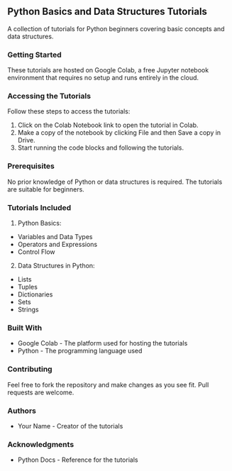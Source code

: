 
## **Python Basics and Data Structures Tutorials**
A collection of tutorials for Python beginners covering basic concepts and data structures.

### **Getting Started**
These tutorials are hosted on Google Colab, a free Jupyter notebook environment that requires no setup and runs entirely in the cloud.

### **Accessing the Tutorials**
Follow these steps to access the tutorials:

1. Click on the Colab Notebook link to open the tutorial in Colab.
2. Make a copy of the notebook by clicking File and then Save a copy in Drive.
3. Start running the code blocks and following the tutorials.
### **Prerequisites**
No prior knowledge of Python or data structures is required. The tutorials are suitable for beginners.

### **Tutorials Included**
1. Python Basics:
* Variables and Data Types
* Operators and Expressions
* Control Flow
2. Data Structures in Python:
* Lists
* Tuples
* Dictionaries
* Sets
* Strings
### **Built With**
* Google Colab - The platform used for hosting the tutorials
* Python - The programming language used
### **Contributing**
Feel free to fork the repository and make changes as you see fit. Pull requests are welcome.

### **Authors**
* Your Name - Creator of the tutorials


### **Acknowledgments**
* Python Docs - Reference for the tutorials

